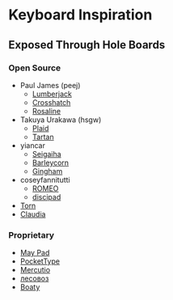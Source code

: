 # Keyboard Inspiration

## Exposed Through Hole Boards
### Open Source
- Paul James (peej)
    - [Lumberjack](https://github.com/peej/lumberjack-keyboard)
    - [Crosshatch](https://github.com/peej/crosshatch-keyboard)
    - [Rosaline](https://github.com/peej/rosaline-keyboard)
- Takuya Urakawa (hsgw)
    - [Plaid](https://github.com/hsgw/plaid)
    - [Tartan](https://github.com/hsgw/tartan)
- yiancar
    - [Seigaiha](https://github.com/yiancar/Seigaiha)
    - [Barleycorn](https://github.com/yiancar/barleycorn_pcb)
    - [Gingham](https://github.com/yiancar/gingham_usbc_pcb)
- coseyfannitutti
    - [ROMEO](https://github.com/coseyfannitutti/romeo)
    - [discipad](https://github.com/coseyfannitutti/discipad)
- [Torn](https://github.com/rtitmuss/torn)
- [Claudia](https://github.com/subottimale/Claudia)

### Proprietary
- [May Pad](https://keyhive.xyz/shop/may-pad)
- [PocketType](https://keyhive.xyz/shop/pockettype)
- [Mercutio](https://mechwild.com/product/mercutio/)
- [лесовоз](https://www.squashkb.com/product/lesovoz)
- [Boaty](https://www.jelskb.com.au/products/boaty-diy-kit)
